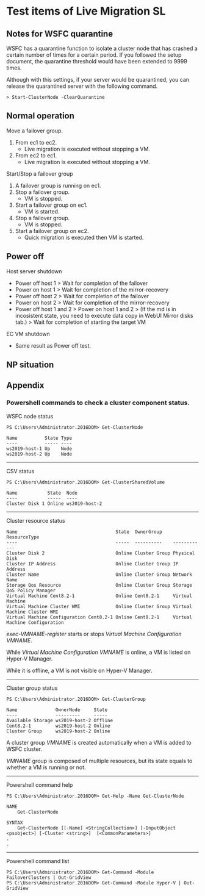 # Test items of Live Migration SL

## Notes for WSFC quarantine

WSFC has a quarantine function to isolate a cluster node that has crashed a certain number of times for a certain period. If you followed the setup document, the quarantine threshold would have been extended to 9999 times.

Although with this settings, if your server would be quarantined, you can release the quarantined server with the following command.

```
> Start-ClusterNode -ClearQuarantine
```

## Normal operation

Move a failover group.
1. From ec1 to ec2.
    - Live migration is executed without stopping a VM.
1. From ec2 to ec1.
    - Live migration is executed without stopping a VM.
       
Start/Stop a failover group
1. A failover group is running on ec1.
1. Stop a failover group.
    - VM is stopped.
1. Start a failover group on ec1.
    - VM is started.
1. Stop a failover group.
    - VM is stopped.
1. Start a failover group on ec2.
	- Quick migration is executed then VM is started.

## Power off

Host server shutdown
- Power off host 1 > Wait for completion of the failover
- Power on host 1 > Wait for completion of the mirror-recovery
- Power off host 2 > Wait for completion of the failover
- Power on host 2 > Wait for completion of the mirror-recovery
- Power off host 1 and 2 > Power on host 1 and 2 > (If the md is in incosistent state, you need to execute data copy in WebUI Mirror disks tab.) > Wait for completion of starting the target VM

EC VM shutdown
- Same result as Power off test.

## NP situation


## Appendix

### Powershell commands to check a cluster component status.

WSFC node status
```
PS C:\Users\Administrator.2016DOM> Get-ClusterNode

Name          State Type
----          ----- ----
ws2019-host-1 Up    Node
ws2019-host-2 Up    Node
```
---
CSV status
```
PS C:\Users\Administrator.2016DOM> Get-ClusterSharedVolume

Name           State  Node
----           -----  ----
Cluster Disk 1 Online ws2019-host-2
```
---
Cluster resource status
```
Name                                    State  OwnerGroup    ResourceType
----                                    -----  ----------    ------------
Cluster Disk 2                          Online Cluster Group Physical Disk
Cluster IP Address                      Online Cluster Group IP Address
Cluster Name                            Online Cluster Group Network Name
Storage Qos Resource                    Online Cluster Group Storage QoS Policy Manager
Virtual Machine Cent8.2-1               Online Cent8.2-1     Virtual Machine
Virtual Machine Cluster WMI             Online Cluster Group Virtual Machine Cluster WMI
Virtual Machine Configuration Cent8.2-1 Online Cent8.2-1     Virtual Machine Configuration
```
*exec-VMNAME-register* starts or stops *Virtual Machine Configuration VMNAME*.

While *Virtual Machine Configuration VMNAME* is online, a VM is listed on Hyper-V Manager.

While it is offline, a VM is not visible on Hyper-V Manager.

---
Cluster group status
```
PS C:\Users\Administrator.2016DOM> Get-ClusterGroup

Name              OwnerNode     State
----              ---------     -----
Available Storage ws2019-host-2 Offline
Cent8.2-1         ws2019-host-2 Online
Cluster Group     ws2019-host-2 Online
```
A cluster group *VMNAME* is created automatically when a VM is added to WSFC cluster.

*VMNAME* group is composed of multiple resources, but its state equals to whether a VM is running or not.

---
Powershell command help
```
PS C:\Users\Administrator.2016DOM> Get-Help -Name Get-ClusterNode

NAME
    Get-ClusterNode

SYNTAX
    Get-ClusterNode [[-Name] <StringCollection>] [-InputObject <psobject>] [-Cluster <string>]  [<CommonParameters>]
.
.
```
---
Powershell command list
```
PS C:\Users\Administrator.2016DOM> Get-Command -Module FailoverClusters | Out-GridView
PS C:\Users\Administrator.2016DOM> Get-Command -Module Hyper-V | Out-GridView
```